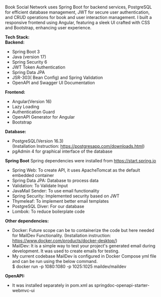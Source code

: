 Book Social Network uses Spring Boot for backend services, PostgreSQL for efficient database management, JWT for secure user authentication, and CRUD operations for book and user interaction management. I built a responsive frontend using Angular, featuring a sleek UI crafted with CSS and Bootstrap, enhancing user experience.

**Tech Stack:**  
**Backend:**  
- Spring Boot 3  
- Java (version 17)  
- Spring Security 6  
- JWT Token Authentication  
- Spring Data JPA  
- JSR-303( Bean Config) and Spring Validation  
- OpenAPI and Swagger UI Documentation  

**Frontend:** 
- Angular(Version 16)  
- Lazy Loading  
- Authentication Guard  
- OpenAPI Generator for Angular  
- Bootstrap  

**Database:**
- PostgreSQL(Version 16.3)  
(Installation Instruction: https://postgresapp.com/downloads.html)  
- pgAdmin 4 for graphical interface of the database  

**Spring Boot**
Spring dependencies were installed from https://start.spring.io    
- Spring Web: To create API, it uses ApacheTomcat as the default embedded container  
- Spring Data JPA: Database to process data  
- Validation: To Validate Input  
- JavaMail Sender: To use email functionality   
- Spring Security: Implemented security based on JWT   
- Thymeleaf: To implement better email templates  
- PostgreSQL Diver: For our database  
- Lombok: To reduce boilerplate code  

**Other dependencies:**  
- Docker: Future scope can be to containerize the code but here needed for MailDev Functionality.
  (Installation instruction: https://www.docker.com/products/docker-desktop/)
- MailDev: It is a simple way to test your project's generated email during development. It was used to create emails for testing.  
- My current codebase MailDev is configured in Docker Compose yml file and can be run using the below command.  
$ docker run -p 1080:1080 -p 1025:1025 maildev/maildev  

**OpenAPI:**
- It was installed separately in pom.xml as springdoc-openapi-starter-webmvc-ui 


